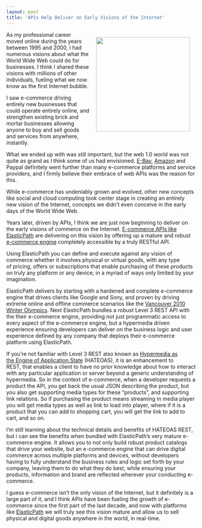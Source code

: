 ```yaml
---
layout: post
title: 'APIs Help Deliver on Early Visions of the Internet'
---
```

<p><img style="padding: 15px;" src="http://kinlane-productions.s3.amazonaws.com/internet-commerce.jpg" alt="" width="250" align="right" /></p>
<p>As my professional career moved online during the years between 1995 and 2000, I had numerous visions about what the World Wide Web could do for businesses.  I think I shared these visions with millions of other individuals, fueling what we now know as the first Internet bubble.</p>
<p>I saw e-commerce driving entirely new businesses that could operate entirely online, and strengthen existing brick and mortar businesses allowing anyone to buy and sell goods and services from anywhere, instantly.</p>
<p>What we ended up with was still important, but the web 1.0 world was not quite as grand as I think some of us had envisioned.   <a title="E-Bay History of APIs" href="/2011/01/26/history-of-apis-ebay/">E-Bay</a>, <a title="Amazon History of APIs" href="/2011/01/28/history-of-apis-amazon-e-commerce/">Amazon</a> and Paypal definitely went further than many e-commerce platforms and service providers, and I firmly believe their embrace of web APIs was the reason for this.</p>
<p>While e-commerce has undeniably grown and evolved, other new concepts like social and cloud computing took center stage in creating an entirely new vision of the Internet, concepts we didn&rsquo;t even conceive in the early days of the World Wide Web.</p>
<p>Years later, driven by APIs, I think we are just now beginning to deliver on the early visions of commerce on the Internet.  <a title="E-commerce APIs like ElasticPath" href="http://www.elasticpath.com/">E-commerce APIs like ElasticPath</a> are delivering on this vision by offering up a mature and robust <a title="e-commerce engine" href="http://www.elasticpath.com/products/features">e-commerce engine</a> completely accessible by a truly RESTful API.</p>
<p><a href="http://www.elasticpath.com/" target="_blank"><img style="padding: 15px;" src="http://kinlane-productions.s3.amazonaws.com/api-evangelist/elasticpath/elasticpath-logo.jpg" alt="" align="right" /></a></p>
<p>Using ElasticPath you can define and execute against any vision of commerce whether it involves physical or virtual goods, with any type of pricing, offers or subscriptions that enable purchasing of these products on truly any platform or any device, in a myriad of ways only limited by your imagination.</p>
<p>ElasticPath delivers by starting with a hardened and complete e-commerce engine that drives clients like Google and Sony, and proven by driving extreme online and offline commerce scenarios like the <a title="Vancouver Winter Olympics" href="http://www.elasticpath.com/company/news/2007/vancouver-2010-olympics">Vancouver 2010 Winter Olympics</a>.  Next ElasticPath bundles a robust Level 3 REST API with the their e-commerce engine, providing not just programmatic access to every aspect of the e-commerce engine, but a hypermedia driven experience ensuring developers can deliver on the business logic and user experience defined by any company that deploys their e-commerce platform using ElasticPath.</p>
<p><a href="http://www.elasticpath.com/" target="_blank"><img style="padding: 15px;" src="http://kinlane-productions.s3.amazonaws.com/api-evangelist/elasticpath/elasticpath-api.png" alt="" align="right" /></a></p>
<p>If you&rsquo;re not familiar with Level 3 REST also known as <a href="http://en.wikipedia.org/wiki/HATEOAS">Hypermedia as the Engine of Application State</a> (HATEOAS), it is an enhancement to REST, that enables a client to have no prior knowledge about how to interact with any particular application or server beyond a generic understanding of hypermedia.  So in the context of e-commerce, when a developer requests a product the API, you get back the usual JSON describing the product, but you also get supporting media types for these &ldquo;products&rdquo;, and supporting link relations.  So if purchasing the product means streaming in media player you will get media types as well as link to load into player, where if it is a product that you can add to shopping cart, you will get the link to add to cart, and so on.</p>
<p>I&rsquo;m still learning about the technical details and benefits of HATEOAS REST, but i can see the benefits when bundled with ElasticPath&rsquo;s very mature e-commerce engine.  It allows you to not only build robust product catalogs that drive your website, but an e-commerce engine that can drive digital commerce across multiple platforms and devices, without developers having to fully understand the business rules and logic set forth by your company, leaving them to do what they do best, while ensuring your products, information and brand are reflected wherever your conducting e-commerce.</p>
<p>I guess e-commerce isn&rsquo;t the only vision of the Internet, but it definitely is a large part of it, and I think APIs have been fueling the growth of e-commerce since the first part of the last decade, and now with platforms like <a title="ElasticPath" href="http://www.elasticpath.com/">ElasticPath</a> we will truly see this vision mature and allow us to sell physical and digital goods anywhere in the world, in real-time.</p>